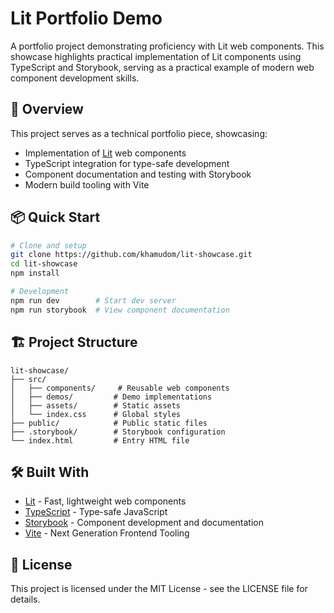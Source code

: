 # Lit Portfolio Demo

A portfolio project demonstrating proficiency with Lit web components. This showcase highlights practical implementation of Lit components using TypeScript and Storybook, serving as a practical example of modern web component development skills.

## 🚀 Overview

This project serves as a technical portfolio piece, showcasing:

- Implementation of [Lit](https://lit.dev/) web components
- TypeScript integration for type-safe development
- Component documentation and testing with Storybook
- Modern build tooling with Vite

## 📦 Quick Start

```bash
# Clone and setup
git clone https://github.com/khamudom/lit-showcase.git
cd lit-showcase
npm install

# Development
npm run dev        # Start dev server
npm run storybook  # View component documentation
```

## 🏗️ Project Structure

```
lit-showcase/
├── src/
│   ├── components/     # Reusable web components
│   ├── demos/         # Demo implementations
│   ├── assets/        # Static assets
│   └── index.css      # Global styles
├── public/            # Public static files
├── .storybook/        # Storybook configuration
└── index.html         # Entry HTML file
```

## 🛠️ Built With

- [Lit](https://lit.dev/) - Fast, lightweight web components
- [TypeScript](https://www.typescriptlang.org/) - Type-safe JavaScript
- [Storybook](https://storybook.js.org/) - Component development and documentation
- [Vite](https://vitejs.dev/) - Next Generation Frontend Tooling

## 📝 License

This project is licensed under the MIT License - see the LICENSE file for details.
